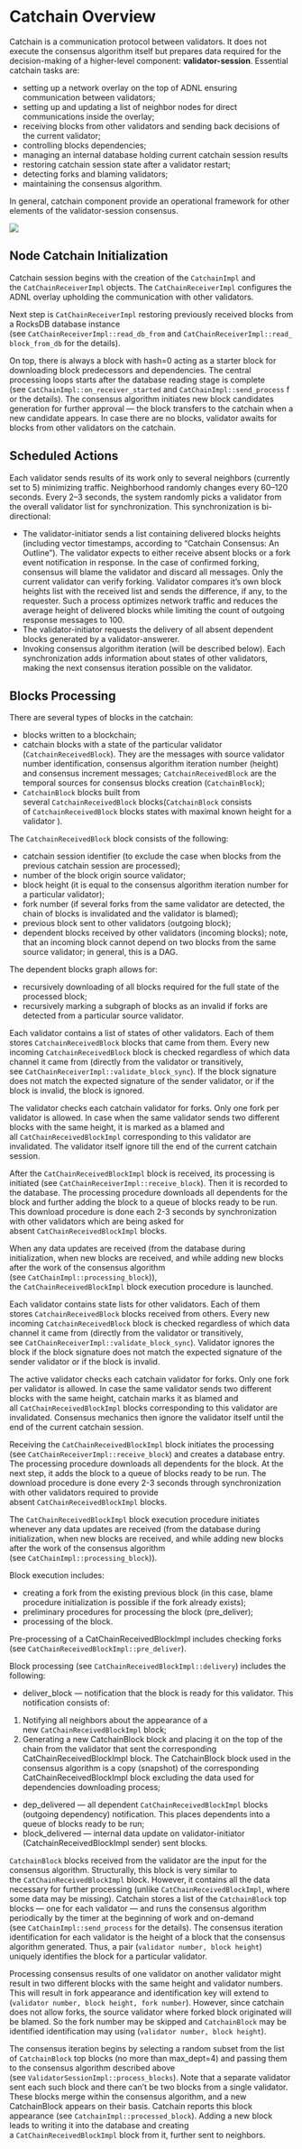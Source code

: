 # Catchain Overview

Catchain is a communication protocol between validators. It does not execute the consensus algorithm itself but prepares data required for the decision-making of a higher-level component: **validator-session**. Essential catchain tasks are:

- setting up a network overlay on the top of ADNL ensuring communication between validators;
- setting up and updating a list of neighbor nodes for direct communications inside the overlay;
- receiving blocks from other validators and sending back decisions of the current validator;
- controlling blocks dependencies;
- managing an internal database holding current catchain session results
- restoring catchain session state after a validator restart;
- detecting forks and blaming validators;
- maintaining the consensus algorithm.

In general, catchain component provide an operational framework for other elements of the validator-session consensus.

![](img/0_5C1TuB_hyZiHnYLI.webp)

## Node Catchain Initialization

Catchain session begins with the creation of the `CatchainImpl` and the `CatChainReceiverImpl` objects. The `CatChainReceiverImpl` configures the ADNL overlay upholding the communication with other validators.

Next step is `CatChainReceiverImpl` restoring previously received blocks from a RocksDB database instance (see `CatChainReceiverImpl::read_db_from` and `CatChainReceiverImpl::read_block_from_db` for the details).

On top, there is always a block with hash=0 acting as a starter block for downloading block predecessors and dependencies. The central processing loops starts after the database reading stage is complete (see `CatChainImpl::on_receiver_started` and `CatChainImpl::send_process` for the details). The consensus algorithm initiates new block candidates generation for further approval — the block transfers to the catchain when a new candidate appears. In case there are no blocks, validator awaits for blocks from other validators on the catchain.

## Scheduled Actions

Each validator sends results of its work only to several neighbors (currently set to 5) minimizing traffic. Neighborhood randomly changes every 60–120 seconds. Every 2–3 seconds, the system randomly picks a validator from the overall validator list for synchronization. This synchronization is bi-directional:

- The validator-initiator sends a list containing delivered blocks heights (including vector timestamps, according to “Catchain Consensus: An Outline”). The validator expects to either receive absent blocks or a fork event notification in response. In the case of confirmed forking, consensus will blame the validator and discard all messages. Only the current validator can verify forking. Validator compares it’s own block heights list with the received list and sends the difference, if any, to the requester. Such a process optimizes network traffic and reduces the average height of delivered blocks while limiting the count of outgoing response messages to 100.
- The validator-initiator requests the delivery of all absent dependent blocks generated by a validator-answerer.
- Invoking consensus algorithm iteration (will be described below). Each synchronization adds information about states of other validators, making the next consensus iteration possible on the validator.

## Blocks Processing

There are several types of blocks in the catchain:

- blocks written to a blockchain;
- catchain blocks with a state of the particular validator (`CatchainReceivedBlock`). They are the messages with source validator number identification, consensus algorithm iteration number (height) and consensus increment messages; `CatchainReceivedBlock` are the temporal sources for consensus blocks creation (`CatchainBlock`);
- `CatchainBlock` blocks built from several `CatchainReceivedBlock` blocks(`CatchainBlock` consists of `CatchainReceivedBlock` blocks states with maximal known height for a validator ).

The `CatchainReceivedBlock` block consists of the following:

- catchain session identifier (to exclude the case when blocks from the previous catchain session are processed);
- number of the block origin source validator;
- block height (it is equal to the consensus algorithm iteration number for a particular validator);
- fork number (if several forks from the same validator are detected, the chain of blocks is invalidated and the validator is blamed);
- previous block sent to other validators (outgoing block);
- dependent blocks received by other validators (incoming blocks); note, that an incoming block cannot depend on two blocks from the same source validator; in general, this is a DAG.

The dependent blocks graph allows for:

- recursively downloading of all blocks required for the full state of the processed block;
- recursively marking a subgraph of blocks as an invalid if forks are detected from a particular source validator.

Each validator contains a list of states of other validators. Each of them stores `CatchainReceivedBlock` blocks that came from them. Every new incoming `CatchainReceivedBlock` block is checked regardless of which data channel it came from (directly from the validator or transitively, see `CatChainReceiverImpl::validate_block_sync`). If the block signature does not match the expected signature of the sender validator, or if the block is invalid, the block is ignored.

The validator checks each catchain validator for forks. Only one fork per validator is allowed. In case when the same validator sends two different blocks with the same height, it is marked as a blamed and all `CatChainReceivedBlockImpl` corresponding to this validator are invalidated. The validator itself ignore till the end of the current catchain session.

After the `CatChainReceivedBlockImpl` block is received, its processing is initiated (see `CatChainReceiverImpl::receive_block`). Then it is recorded to the database. The processing procedure downloads all dependents for the block and further adding the block to a queue of blocks ready to be run. This download procedure is done each 2-3 seconds by synchronization with other validators which are being asked for absent `CatChainReceivedBlockImpl` blocks.

When any data updates are received (from the database during initialization, when new blocks are received, and while adding new blocks after the work of the consensus algorithm (see `CatChainImpl::processing_block`)), the `CatChainReceivedBlockImpl` block execution procedure is launched.

Each validator contains state lists for other validators. Each of them stores `CatchainReceivedBlock` blocks received from others. Every new incoming `CatchainReceivedBlock` block is checked regardless of which data channel it came from (directly from the validator or transitively, see `CatChainReceiverImpl::validate_block_sync`). Validator ignores the block if the block signature does not match the expected signature of the sender validator or if the block is invalid.

The active validator checks each catchain validator for forks. Only one fork per validator is allowed. In case the same validator sends two different blocks with the same height, catchain marks it as blamed and all `CatChainReceivedBlockImpl` blocks corresponding to this validator are invalidated. Consensus mechanics then ignore the validator itself until the end of the current catchain session.

Receiving the `CatChainReceivedBlockImpl` block initiates the processing (see `CatChainReceiverImpl::receive_block`) and creates a database entry. The processing procedure downloads all dependents for the block. At the next step, it adds the block to a queue of blocks ready to be run. The download procedure is done every 2-3 seconds through synchronization with other validators required to provide absent `CatChainReceivedBlockImpl` blocks.

The `CatChainReceivedBlockImpl` block execution procedure initiates whenever any data updates are received (from the database during initialization, when new blocks are received, and while adding new blocks after the work of the consensus algorithm (see `CatChainImpl::processing_block`)).

Block execution includes:

- creating a fork from the existing previous block (in this case, blame procedure initialization is possible if the fork already exists);
- preliminary procedures for processing the block (pre_deliver);
- processing of the block.

Pre-processing of a CatChainReceivedBlockImpl includes checking forks (see `CatChainReceivedBlockImpl::pre_deliver`).

Block processing (see `CatChainReceivedBlockImpl::delivery`) includes the following:

- deliver_block — notification that the block is ready for this validator. This notification consists of:
1. Notifying all neighbors about the appearance of a new `CatChainReceivedBlockImpl` block;
2. Generating a new CatchainBlock block and placing it on the top of the chain from the validator that sent the corresponding CatChainReceivedBlockImpl block. The CatchainBlock block used in the consensus algorithm is a copy (snapshot) of the corresponding CatChainReceivedBlockImpl block excluding the data used for dependencies downloading process;
- dep_delivered — all dependent `CatChainReceivedBlockImpl` blocks (outgoing dependency) notification. This places dependents into a queue of blocks ready to be run;
- block_delivered — internal data update on validator-initiator (CatchainReceivedBlockImpl sender) sent blocks.

`CatchainBlock` blocks received from the validator are the input for the consensus algorithm. Structurally, this block is very similar to the `CatChainReceivedBlockImpl` block. However, it contains all the data necessary for further processing (unlike `CatChainReceivedBlockImpl`, where some data may be missing). Catchain stores a list of the `CatchainBlock` top blocks — one for each validator — and runs the consensus algorithm periodically by the timer at the beginning of work and on-demand (see `CatChainImpl::send_process` for the details). The consensus iteration identification for each validator is the height of a block that the consensus algorithm generated. Thus, a pair (`validator number, block height`) uniquely identifies the block for a particular validator.

Processing consensus results of one validator on another validator might result in two different blocks with the same height and validator numbers. This will result in fork appearance and identification key will extend to (`validator number, block height, fork number`). However, since catchain does not allow forks, the source validator where forked block originated will be blamed. So the fork number may be skipped and `CatchainBlock` may be identified identification may using (`validator number, block height`).

The consensus iteration begins by selecting a random subset from the list of `CatchainBlock` top blocks (no more than max_dept=4) and passing them to the consensus algorithm described above (see `ValidatorSessionImpl::process_blocks`). Note that a separate validator sent each such block and there can’t be two blocks from a single validator. These blocks merge within the consensus algorithm, and a new CatchainBlock appears on their basis. Catchain reports this block appearance (see `CatchainImpl::processed_block`). Adding a new block leads to writing it into the database and creating a `CatChainReceivedBlockImpl` block from it, further sent to neighbors.

